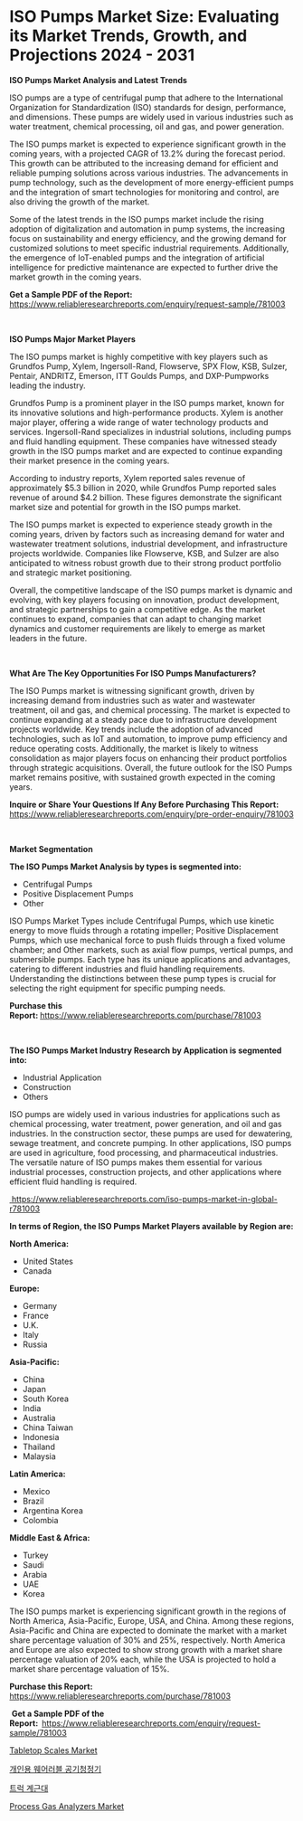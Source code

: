 <p><h1>ISO Pumps Market Size: Evaluating its Market Trends, Growth, and Projections 2024 - 2031</h1></p><p><strong>ISO Pumps Market Analysis and Latest Trends</strong></p>
<p><p>ISO pumps are a type of centrifugal pump that adhere to the International Organization for Standardization (ISO) standards for design, performance, and dimensions. These pumps are widely used in various industries such as water treatment, chemical processing, oil and gas, and power generation.</p><p>The ISO pumps market is expected to experience significant growth in the coming years, with a projected CAGR of 13.2% during the forecast period. This growth can be attributed to the increasing demand for efficient and reliable pumping solutions across various industries. The advancements in pump technology, such as the development of more energy-efficient pumps and the integration of smart technologies for monitoring and control, are also driving the growth of the market.</p><p>Some of the latest trends in the ISO pumps market include the rising adoption of digitalization and automation in pump systems, the increasing focus on sustainability and energy efficiency, and the growing demand for customized solutions to meet specific industrial requirements. Additionally, the emergence of IoT-enabled pumps and the integration of artificial intelligence for predictive maintenance are expected to further drive the market growth in the coming years.</p></p>
<p><strong>Get a Sample PDF of the Report:&nbsp;</strong> <a href="https://www.reliableresearchreports.com/enquiry/request-sample/781003">https://www.reliableresearchreports.com/enquiry/request-sample/781003</a></p>
<p>&nbsp;</p>
<p><strong>ISO Pumps Major Market Players</strong></p>
<p><p>The ISO pumps market is highly competitive with key players such as Grundfos Pump, Xylem, Ingersoll-Rand, Flowserve, SPX Flow, KSB, Sulzer, Pentair, ANDRITZ, Emerson, ITT Goulds Pumps, and DXP-Pumpworks leading the industry. </p><p>Grundfos Pump is a prominent player in the ISO pumps market, known for its innovative solutions and high-performance products. Xylem is another major player, offering a wide range of water technology products and services. Ingersoll-Rand specializes in industrial solutions, including pumps and fluid handling equipment. These companies have witnessed steady growth in the ISO pumps market and are expected to continue expanding their market presence in the coming years.</p><p>According to industry reports, Xylem reported sales revenue of approximately $5.3 billion in 2020, while Grundfos Pump reported sales revenue of around $4.2 billion. These figures demonstrate the significant market size and potential for growth in the ISO pumps market.</p><p>The ISO pumps market is expected to experience steady growth in the coming years, driven by factors such as increasing demand for water and wastewater treatment solutions, industrial development, and infrastructure projects worldwide. Companies like Flowserve, KSB, and Sulzer are also anticipated to witness robust growth due to their strong product portfolio and strategic market positioning.</p><p>Overall, the competitive landscape of the ISO pumps market is dynamic and evolving, with key players focusing on innovation, product development, and strategic partnerships to gain a competitive edge. As the market continues to expand, companies that can adapt to changing market dynamics and customer requirements are likely to emerge as market leaders in the future.</p></p>
<p>&nbsp;</p>
<p><strong>What Are The Key Opportunities For ISO Pumps Manufacturers?</strong></p>
<p><p>The ISO Pumps market is witnessing significant growth, driven by increasing demand from industries such as water and wastewater treatment, oil and gas, and chemical processing. The market is expected to continue expanding at a steady pace due to infrastructure development projects worldwide. Key trends include the adoption of advanced technologies, such as IoT and automation, to improve pump efficiency and reduce operating costs. Additionally, the market is likely to witness consolidation as major players focus on enhancing their product portfolios through strategic acquisitions. Overall, the future outlook for the ISO Pumps market remains positive, with sustained growth expected in the coming years.</p></p>
<p><strong>Inquire or Share Your Questions If Any Before Purchasing This Report:</strong> <a href="https://www.reliableresearchreports.com/enquiry/pre-order-enquiry/781003">https://www.reliableresearchreports.com/enquiry/pre-order-enquiry/781003</a></p>
<p>&nbsp;</p>
<p><strong>Market Segmentation</strong></p>
<p><strong>The ISO Pumps Market Analysis by types is segmented into:</strong></p>
<p><ul><li>Centrifugal Pumps</li><li>Positive Displacement Pumps</li><li>Other</li></ul></p>
<p><p>ISO Pumps Market Types include Centrifugal Pumps, which use kinetic energy to move fluids through a rotating impeller; Positive Displacement Pumps, which use mechanical force to push fluids through a fixed volume chamber; and Other markets, such as axial flow pumps, vertical pumps, and submersible pumps. Each type has its unique applications and advantages, catering to different industries and fluid handling requirements. Understanding the distinctions between these pump types is crucial for selecting the right equipment for specific pumping needs.</p></p>
<p><strong>Purchase this Report:&nbsp;</strong><a href="https://www.reliableresearchreports.com/purchase/781003">https://www.reliableresearchreports.com/purchase/781003</a></p>
<p>&nbsp;</p>
<p><strong>The ISO Pumps Market Industry Research by Application is segmented into:</strong></p>
<p><ul><li>Industrial Application</li><li>Construction</li><li>Others</li></ul></p>
<p><p>ISO pumps are widely used in various industries for applications such as chemical processing, water treatment, power generation, and oil and gas industries. In the construction sector, these pumps are used for dewatering, sewage treatment, and concrete pumping. In other applications, ISO pumps are used in agriculture, food processing, and pharmaceutical industries. The versatile nature of ISO pumps makes them essential for various industrial processes, construction projects, and other applications where efficient fluid handling is required.</p></p>
<p><a href="https://www.reliableresearchreports.com/iso-pumps-market-in-global-r781003">&nbsp;https://www.reliableresearchreports.com/iso-pumps-market-in-global-r781003</a></p>
<p><strong>In terms of Region, the ISO Pumps Market Players available by Region are:</strong></p>
<p>
    <p> <strong> North America: </strong>
        <ul>
            <li>United States</li>
            <li>Canada</li>
        </ul>
        </p> 
    <p> <strong> Europe: </strong>
        <ul>
            <li>Germany</li>
            <li>France</li>
            <li>U.K.</li>
            <li>Italy</li>
            <li>Russia</li>
        </ul>
        </p> 
    <p> <strong> Asia-Pacific: </strong>
        <ul>
            <li>China</li>
            <li>Japan</li>
            <li>South Korea</li>
            <li>India</li>
            <li>Australia</li>
            <li>China Taiwan</li>
            <li>Indonesia</li>
            <li>Thailand</li>
            <li>Malaysia</li>
        </ul>
        </p> 
    <p> <strong> Latin America: </strong>
        <ul>
            <li>Mexico</li>
            <li>Brazil</li>
            <li>Argentina Korea</li>
            <li>Colombia</li>
        </ul>
        </p> 
    <p> <strong> Middle East & Africa: </strong>
        <ul>
            <li>Turkey</li>
            <li>Saudi</li>
            <li>Arabia</li>
            <li>UAE</li>
            <li>Korea</li>
        </ul>
    </p>
    </p>
<p><p>The ISO pumps market is experiencing significant growth in the regions of North America, Asia-Pacific, Europe, USA, and China. Among these regions, Asia-Pacific and China are expected to dominate the market with a market share percentage valuation of 30% and 25%, respectively. North America and Europe are also expected to show strong growth with a market share percentage valuation of 20% each, while the USA is projected to hold a market share percentage valuation of 15%.</p></p>
<p><strong>Purchase this Report: </strong><a href="https://www.reliableresearchreports.com/purchase/781003">https://www.reliableresearchreports.com/purchase/781003</a></p>
<p>&nbsp;<strong>Get a Sample PDF of the Report:&nbsp;&nbsp;</strong><a href="https://www.reliableresearchreports.com/enquiry/request-sample/781003">https://www.reliableresearchreports.com/enquiry/request-sample/781003</a></p>
<p><strong></strong></p>
<p><p><a href="https://github.com/Glendatilghmankmgz0rbhwpy/Market-Research-Report-List-2/blob/main/tabletop-scales-market.md">Tabletop Scales Market</a></p><p><a href="https://github.com/fernandotryO5lson96765/Market-Research-Report-List-1/blob/main/200222428630.md">개인용 웨어러블 공기청정기</a></p><p><a href="https://medium.com/@mekhirenner_87471/%ED%8A%B8%EB%9F%AD-%EC%B2%B4%EC%A4%91%EA%B3%84-%EC%8B%9C%EC%9E%A5-%EB%B6%84%EC%84%9D-%EB%B0%8F-%ED%81%AC%EA%B8%B0-%EC%98%88%EC%B8%A1%EC%9D%80-2024%EB%85%84%EB%B6%80%ED%84%B0-2031%EB%85%84%EA%B9%8C%EC%A7%80%EC%9D%98-%EA%B8%B0%EA%B0%84%EC%9D%84-%EB%8C%80%EC%83%81%EC%9C%BC%EB%A1%9C-%ED%95%A9%EB%8B%88%EB%8B%A4-58823122cf0f">트럭 계근대</a></p><p><a href="https://github.com/dx0328/Market-Research-Report-List-2/blob/main/process-gas-analyzers-market.md">Process Gas Analyzers Market</a></p></p>